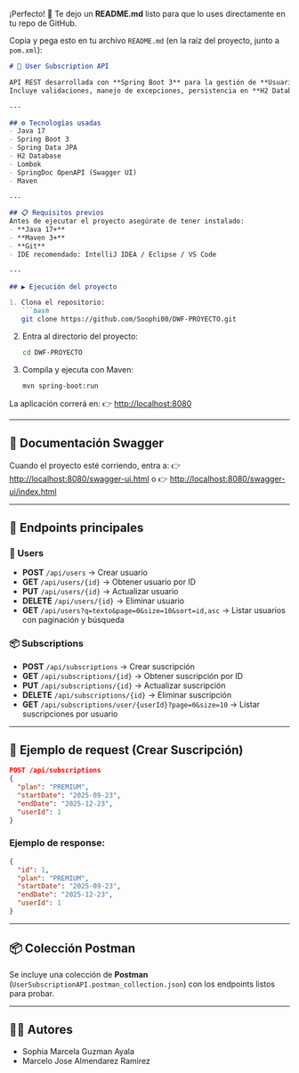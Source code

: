 ¡Perfecto! 🚀 Te dejo un **README.md** listo para que lo uses directamente en tu repo de GitHub.

Copia y pega esto en tu archivo `README.md` (en la raíz del proyecto, junto a `pom.xml`):

````markdown
# 📌 User Subscription API

API REST desarrollada con **Spring Boot 3** para la gestión de **Usuarios** y sus **Suscripciones**.  
Incluye validaciones, manejo de excepciones, persistencia en **H2 Database**, y documentación con **Swagger UI**.  

---

## ⚙️ Tecnologías usadas
- Java 17
- Spring Boot 3
- Spring Data JPA
- H2 Database
- Lombok
- SpringDoc OpenAPI (Swagger UI)
- Maven

---

## 📋 Requisitos previos
Antes de ejecutar el proyecto asegúrate de tener instalado:
- **Java 17+**
- **Maven 3+**
- **Git**
- IDE recomendado: IntelliJ IDEA / Eclipse / VS Code

---

## ▶️ Ejecución del proyecto

1. Clona el repositorio:
   ```bash
   git clone https://github.com/Soophi00/DWF-PROYECTO.git
````

2. Entra al directorio del proyecto:

   ```bash
   cd DWF-PROYECTO
   ```
3. Compila y ejecuta con Maven:

   ```bash
   mvn spring-boot:run
   ```

La aplicación correrá en:
👉 [http://localhost:8080](http://localhost:8080)

---

## 📖 Documentación Swagger

Cuando el proyecto esté corriendo, entra a:
👉 [http://localhost:8080/swagger-ui.html](http://localhost:8080/swagger-ui.html)
o
👉 [http://localhost:8080/swagger-ui/index.html](http://localhost:8080/swagger-ui/index.html)

---

## 🔹 Endpoints principales

### 👤 Users

* **POST** `/api/users` → Crear usuario
* **GET** `/api/users/{id}` → Obtener usuario por ID
* **PUT** `/api/users/{id}` → Actualizar usuario
* **DELETE** `/api/users/{id}` → Eliminar usuario
* **GET** `/api/users?q=texto&page=0&size=10&sort=id,asc` → Listar usuarios con paginación y búsqueda

### 📦 Subscriptions

* **POST** `/api/subscriptions` → Crear suscripción
* **GET** `/api/subscriptions/{id}` → Obtener suscripción por ID
* **PUT** `/api/subscriptions/{id}` → Actualizar suscripción
* **DELETE** `/api/subscriptions/{id}` → Eliminar suscripción
* **GET** `/api/subscriptions/user/{userId}?page=0&size=10` → Listar suscripciones por usuario

---

## 🧪 Ejemplo de request (Crear Suscripción)

```json
POST /api/subscriptions
{
  "plan": "PREMIUM",
  "startDate": "2025-09-23",
  "endDate": "2025-12-23",
  "userId": 1
}
```

### Ejemplo de response:

```json
{
  "id": 1,
  "plan": "PREMIUM",
  "startDate": "2025-09-23",
  "endDate": "2025-12-23",
  "userId": 1
}
```

---

## 📦 Colección Postman

Se incluye una colección de **Postman** (`UserSubscriptionAPI.postman_collection.json`) con los endpoints listos para probar.

---

## 👨‍💻 Autores

* Sophia Marcela Guzman Ayala
* Marcelo Jose Almendarez Ramirez

```

